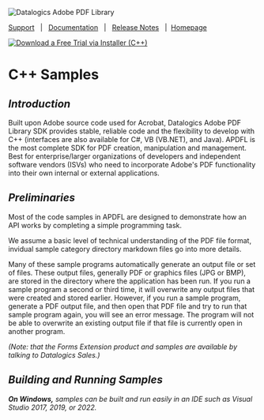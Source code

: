 ![Datalogics Adobe PDF Library](https://raw.github.com/datalogics/dl-icons/develop/DLBanner_Nuget.png)

[Support](https://www.datalogics.com/tech-support-pdfs/) &nbsp; | &nbsp; [Documentation](https://docs.datalogics.com/CPlusPlus/index.html) &nbsp; | &nbsp; [Release Notes](https://docs.datalogics.com/Release_Notes.html) &nbsp; | &nbsp;[Homepage](https://www.datalogics.com)

[![Download a Free Trial via Installer (C++)](https://img.shields.io/badge/APDFL%20Free%20Trial%20(C++)-via%20Datalogics%20Installer-blue?color=blue&style=plastic)](https://www.datalogics.com/adobe-pdf-library/)

# C++ Samples
## ***Introduction***
Built upon Adobe source code used for Acrobat, Datalogics Adobe PDF Library SDK provides stable, reliable code and the flexibility to develop with C++ (interfaces are also available for C#, VB (VB.NET), and Java). APDFL is the most complete SDK for PDF creation, manipulation and management. Best for enterprise/larger organizations of developers and independent software vendors (ISVs) who need to incorporate Adobe's PDF functionality into their own internal or external applications.

## ***Preliminaries***
Most of the code samples in APDFL are designed to demonstrate how an API works by completing a simple programming task.

We assume a basic level of technical understanding of the PDF file format, invidual sample category directory markdown files go into more details.

Many of these sample programs automatically generate an output file or set of files.  These output files, generally PDF or graphics files (JPG or BMP), are stored in the directory where the application has been run. If you run a sample program a second or third time, it will overwrite any output files that were created and stored earlier.  However, if you run a sample program, generate a PDF output file, and then open that PDF file and try to run that sample program again, you will see an error message.  The program will not be able to overwrite an existing output file if that file is currently open in another program.

*(Note: that the Forms Extension product and samples are available by talking to Datalogics Sales.)*

## ***Building and Running Samples***
***On Windows,** samples can be built and run easily in an IDE such as Visual Studio 2017, 2019, or 2022.*